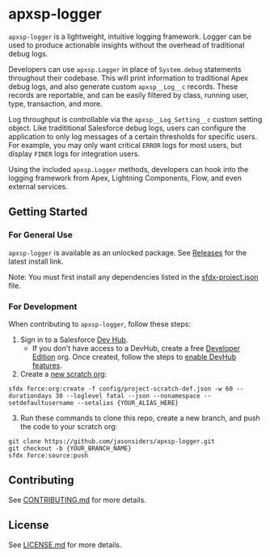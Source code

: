 # apxsp-logger

`apxsp-logger` is a lightweight, intuitive logging framework. Logger can be used to produce actionable insights without the overhead of traditional debug logs.

Developers can use `apxsp.Logger` in place of `System.debug` statements throughout their codebase. This will print information to traditional Apex debug logs, and also generate custom `apxsp__Log__c` records. These records are reportable, and can be easily filtered by class, running user, type, transaction, and more.

Log throughput is controllable via the `apxsp__Log_Setting__c` custom setting object. Like tradititional Salesforce debug logs, users can configure the application to only log messages of a certain thresholds for specific users. For example, you may only want critical `ERROR` logs for most users, but display `FINER` logs for integration users.

Using the included `apxsp.Logger` methods, developers can hook into the logging framework from Apex, Lightning Components, Flow, and even external services.

## Getting Started

### **For General Use**

`apxsp-logger` is available as an unlocked package. See [Releases](https://github.com/jasonsiders/apxsp-logger/releases) for the latest install link.

Note: You must first install any dependencies listed in the [sfdx-project.json](https://github.com/jasonsiders/apxsp-logger/blob/main/sfdx-project.json) file.

### **For Development**

When contributing to `apxsp-logger`, follow these steps:

1. Sign in to a Salesforce [Dev Hub](https://developer.salesforce.com/docs/atlas.en-us.packagingGuide.meta/packagingGuide/dev_hub_intro.htm).
    - If you don't have access to a DevHub, create a free [Developer Edition](https://developer.salesforce.com/signup) org. Once created, follow the steps to [enable DevHub features](https://developer.salesforce.com/docs/atlas.en-us.packagingGuide.meta/packagingGuide/sfdx_setup_enable_devhub.htm).
2. Create a [new scratch org](https://developer.salesforce.com/docs/atlas.en-us.sfdx_dev.meta/sfdx_dev/sfdx_dev_scratch_orgs_create.htm):

```
sfdx force:org:create -f config/project-scratch-def.json -w 60 --durationdays 30 --loglevel fatal --json --nonamespace --setdefaultusername --setalias {YOUR_ALIAS_HERE}
```

3. Run these commands to clone this repo, create a new branch, and push the code to your scratch org:

```
git clone https://github.com/jasonsiders/apxsp-logger.git
git checkout -b {YOUR_BRANCH_NAME}
sfdx force:source:push
```

## Contributing

See [CONTRIBUTING.md](CONTRIBUTING.md) for more details.

## License

See [LICENSE.md](LICENSE.md) for more details.
